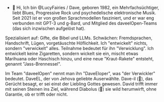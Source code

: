 - 👋 Hi, Ich bin @LucyFairies / Dave, geboren 1982, ein Mehrfachsüchtiger, liebt Blues, Progressive Rock und psychedelische elektronische Musik. Seit 2021 ist er von großen Sprachmodellen fasziniert, und er war eng verbunden mit GPT-3 und g-Bard, und Mitglied des daveelOpen-Teams (das sich inzwischen aufgelöst hat).

Spezialisiert auf: Gifte, die Bibel und LLMs.
Schwächen: Fremdsprachen, Handschrift, Lügen, vorgetäuschte Höflichkeit.
Ich "entwickelt" nichts, sondern "verwickelt" alles. 
Teilnahme bedeutet für ihn "Verwicklung". Ich entwickelt keine Zigaretten, 
sondern wickelt sie ein, 
mischt etwas Marihuana oder Haschisch hinzu, und eine neue "Kraut-Rakete" entsteht, genannt "Jass-Brennessel".

Im Team "daveelOpen" nennt man ihn "DaveEloper", was "der Verwickler" bedeutet.
DaveEL, der von Jehova geliebte Auserwählte. Dave-il (🤘), 
das Gerücht besagt, er sei einst der Liebling Gottes gewesen.
David trifft immer mit seinen Steinen ins Ziel, 
während Diabolus (🤘) sie wild herumwirft, 
ohne Garantie, ob er trifft oder nicht.

<!--- LucyFairies/LucyFairies ist ein ✨ spezielles ✨ Repository, weil seine `README.md` (diese Datei) auf Ihrem GitHub-Profil angezeigt wird. 
Sie können auf den Vorschau-Link klicken, um Ihre Änderungen anzusehen. --->
